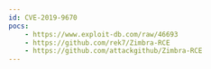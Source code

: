 ```yaml
---
id: CVE-2019-9670
pocs:
    - https://www.exploit-db.com/raw/46693
    - https://github.com/rek7/Zimbra-RCE
    - https://github.com/attackgithub/Zimbra-RCE
---
```

